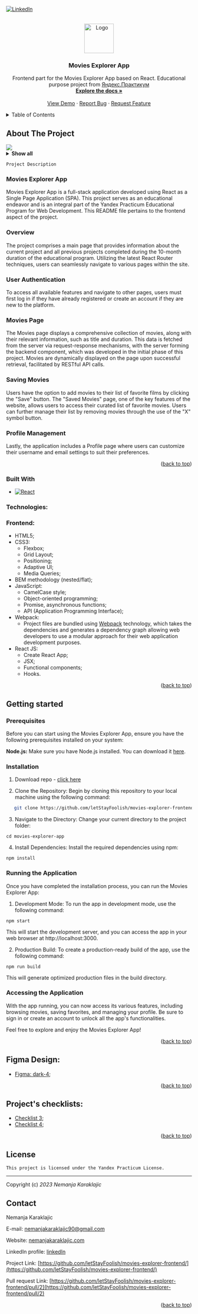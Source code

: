 [![LinkedIn][linkedin-shield]][linkedin-url]

<!-- PROJECT LOGO -->
<br />
<div align="center">
  <a href="https://github.com/letStayFoolish/movies-explorer-frontend/">
    <img src="./src/assets/images/header/logo.svg" alt="Logo" width="80" height="80">
  </a>

<h3 align="center">Movies Explorer App</h3>

  <p align="center">
    Frontend part for the Movies Explorer App based on React.
    Educational purpose project from <a href="https://practicum.yandex.ru/web/">Яндекс.Практикум</a>
    <br />
    <a href="https://github.com/letStayFoolish/movies-explorer-frontend/"><strong>Explore the docs »</strong></a>
    <br />
    <br />
    <a href="https://more-movies.nomoredom.nomoredomainsicu.ru/">View Demo</a>
    ·
    <a href="https://github.com/letStayFoolish/movies-explorer-frontend/issues">Report Bug</a>
    ·
    <a href="https://github.com/letStayFoolish/movies-explorer-frontend/issues">Request Feature</a>
  </p>
</div>



<!-- TABLE OF CONTENTS -->
<details>
  <summary>Table of Contents</summary>
  <ol>
    <li>
      <a href="#about-the-project">About The Project</a>
      <ul>
        <li><a href="#built-with">Built With</a></li>
      </ul>
    </li>
    <li>
      <a href="#getting-started">Getting Started</a>
      <ul>
        <li><a href="#prerequisites">Prerequisites</a></li>
        <li><a href="#installation">Installation</a></li>
      </ul>
    </li>
    <li><a href="#figma-design">Figma Design</a></li>
    <li><a href="#projects-checklists">Project's checklists</a></li>
    <li><a href="#license">License</a></li>
    <li><a href="#contact">Contact</a></li>
  </ol>
</details>



<!-- ABOUT THE PROJECT -->
## About The Project

<img src="./src/assets/images/screens/screen.png">
<details><summary><b>Show all</b></summary>
<img src="./src/assets/images/screens/screen-signup.png">
<img src="./src/assets/images/screens/screen-signin.png">
<img src="./src/assets/images/screens/screen-profile.png">
<img src="./src/assets/images/screens/screen-profile-edit.png">
<img src="./src/assets/images/screens/screen-not-login.png">
<img src="./src/assets/images/screens/screen-movies.png">
<img src="./src/assets/images/screens/screen-menu-01.png">
<img src="./src/assets/images/screens/screen-menu-02.png">
</details>

`Project Description`

### Movies Explorer App

Movies Explorer App is a full-stack application developed using React as a Single Page Application (SPA). This project serves as an educational endeavor and is an integral part of the Yandex Practicum Educational Program for Web Development. This README file pertains to the frontend aspect of the project.

### Overview
The project comprises a main page that provides information about the current project and all previous projects completed during the 10-month duration of the educational program. Utilizing the latest React Router techniques, users can seamlessly navigate to various pages within the site.

### User Authentication
To access all available features and navigate to other pages, users must first log in if they have already registered or create an account if they are new to the platform.

### Movies Page
The Movies page displays a comprehensive collection of movies, along with their relevant information, such as title and duration. This data is fetched from the server via request-response mechanisms, with the server forming the backend component, which was developed in the initial phase of this project. Movies are dynamically displayed on the page upon successful retrieval, facilitated by RESTful API calls.

### Saving Movies
Users have the option to add movies to their list of favorite films by clicking the "Save" button. The "Saved Movies" page, one of the key features of the website, allows users to access their curated list of favorite movies. Users can further manage their list by removing movies through the use of the "X" symbol button.

### Profile Management
Lastly, the application includes a Profile page where users can customize their username and email settings to suit their preferences.

<p align="right">(<a href="#readme-top">back to top</a>)</p>



### Built With

* [![React][React.js]][React-url]

### Technologies:
### Frontend:

- HTML5;
- CSS3:
  - Flexbox;
  - Grid Layout;
  - Positioning;
  - Adaptive UI;
  - Media Queries;
- BEM methodology (nested/flat);
- JavaScript:
  - CamelCase style;
  - Object-oriented programming;
  - Promise, asynchronous functions;
  - API (Application Programming Interface);
- Webpack:
  - Project files are bundled using [Webpack](https://webpack.js.org/) technology, which takes the dependencies and generates a dependency graph allowing web developers to use a modular approach for their web application development purposes.
- React JS:
  - Create React App;
  - JSX;
  - Functional components;
  - Hooks.

<p align="right">(<a href="#readme-top">back to top</a>)</p>

<!-- GETTING STARTED -->
<!-- USAGE EXAMPLES -->
## Getting started

### Prerequisites

Before you can start using the Movies Explorer App, ensure you have the following prerequisites installed on your system:

**Node.js:** Make sure you have Node.js installed. You can download it [here](https://nodejs.org/en).

### Installation

1. Download repo - [click here](https://github.com/letStayFoolish/movies-explorer-frontend/)

2. Clone the Repository: Begin by cloning this repository to your local machine using the following command:
```sh
   git clone https://github.com/letStayFoolish/movies-explorer-frontend/
```

3. Navigate to the Directory: Change your current directory to the project folder:
```ssh
cd movies-explorer-app
```
4. Install Dependencies: Install the required dependencies using npm:
```ssh
npm install
```

### Running the Application

Once you have completed the installation process, you can run the Movies Explorer App:
1. Development Mode: To run the app in development mode, use the following command:
```ssh
npm start
```
This will start the development server, and you can access the app in your web browser at http://localhost:3000.

2. Production Build: To create a production-ready build of the app, use the following command:
```ssh
npm run build
```
This will generate optimized production files in the build directory.


### Accessing the Application

With the app running, you can now access its various features, including browsing movies, saving favorites, and managing your profile. Be sure to sign in or create an account to unlock all the app's functionalities.

Feel free to explore and enjoy the Movies Explorer App!

<p align="right">(<a href="#readme-top">back to top</a>)</p>



<!-- FIGMA -->
## Figma Design:

- [Figma: dark-4](https://www.figma.com/file/hxf4LV1dv2WQ2kh8ekIvyj/light-1?type=design&node-id=1-9662&mode=dev);

<p align="right">(<a href="#readme-top">back to top</a>)</p>


<!-- CHECKLISTS -->
## Project's checklists:

- [Checklist 3](https://code.s3.yandex.net/web-developer/static/new-program/web-diploma-criteria-2.0/checklist_jsx_diplom.pdf);
- [Checklist 4](https://code.s3.yandex.net/web-developer/static/new-program/web-diploma-criteria-2.0/checklist_react_diplom.pdf);

<p align="right">(<a href="#readme-top">back to top</a>)</p>



<!-- LICENSE -->
## License

````
This project is licensed under the Yandex Practicum License.
````
<hr>

Copyright (c) _2023_ _Nemanja Karaklajic_



<!-- CONTACT -->
## Contact

Nemanja Karaklajic

E-mail: [nemanjakaraklajic90@gmail.com](mailto:nemanjakaraklajic90@gmail.com)

Website: [nemanjakaraklajic.com](https://chilicode.netlify.app/)

LinkedIn profile: [linkedIn](https://twitter.com/twitter_handle)

Project Link: [https://github.com/letStayFoolish/movies-explorer-frontend/](https://github.com/letStayFoolish/movies-explorer-frontend/)

Pull request Link: [https://github.com/letStayFoolish/movies-explorer-frontend/pull/2](https://github.com/letStayFoolish/movies-explorer-frontend/pull/2)

<p align="right">(<a href="#readme-top">back to top</a>)</p>




<!-- MARKDOWN LINKS & IMAGES -->
<!-- https://www.markdownguide.org/basic-syntax/#reference-style-links -->
[contributors-shield]: https://img.shields.io/github/contributors/github_username/repo_name.svg?style=for-the-badge
[contributors-url]: https://github.com/github_username/repo_name/graphs/contributors
[forks-shield]: https://img.shields.io/github/forks/github_username/repo_name.svg?style=for-the-badge
[forks-url]: https://github.com/github_username/repo_name/network/members
[stars-shield]: https://img.shields.io/github/stars/github_username/repo_name.svg?style=for-the-badge
[stars-url]: https://github.com/github_username/repo_name/stargazers
[issues-shield]: https://img.shields.io/github/issues/github_username/repo_name.svg?style=for-the-badge
[issues-url]: https://github.com/github_username/repo_name/issues
[license-shield]: https://img.shields.io/github/license/github_username/repo_name.svg?style=for-the-badge
[license-url]: https://github.com/github_username/repo_name/blob/master/LICENSE.txt
[linkedin-shield]: https://img.shields.io/badge/-LinkedIn-black.svg?style=for-the-badge&logo=linkedin&colorB=555
[linkedin-url]: https://www.linkedin.com/in/nemanjakaraklajic30111990/
[product-screenshot]: images/screenshot.png
[Next.js]: https://img.shields.io/badge/next.js-000000?style=for-the-badge&logo=nextdotjs&logoColor=white
[Next-url]: https://nextjs.org/
[React.js]: https://img.shields.io/badge/React-20232A?style=for-the-badge&logo=react&logoColor=61DAFB
[React-url]: https://reactjs.org/
[Vue.js]: https://img.shields.io/badge/Vue.js-35495E?style=for-the-badge&logo=vuedotjs&logoColor=4FC08D
[Vue-url]: https://vuejs.org/
[Angular.io]: https://img.shields.io/badge/Angular-DD0031?style=for-the-badge&logo=angular&logoColor=white
[Angular-url]: https://angular.io/
[Svelte.dev]: https://img.shields.io/badge/Svelte-4A4A55?style=for-the-badge&logo=svelte&logoColor=FF3E00
[Svelte-url]: https://svelte.dev/
[Laravel.com]: https://img.shields.io/badge/Laravel-FF2D20?style=for-the-badge&logo=laravel&logoColor=white
[Laravel-url]: https://laravel.com
[Bootstrap.com]: https://img.shields.io/badge/Bootstrap-563D7C?style=for-the-badge&logo=bootstrap&logoColor=white
[Bootstrap-url]: https://getbootstrap.com
[JQuery.com]: https://img.shields.io/badge/jQuery-0769AD?style=for-the-badge&logo=jquery&logoColor=white
[JQuery-url]: https://jquery.com 
